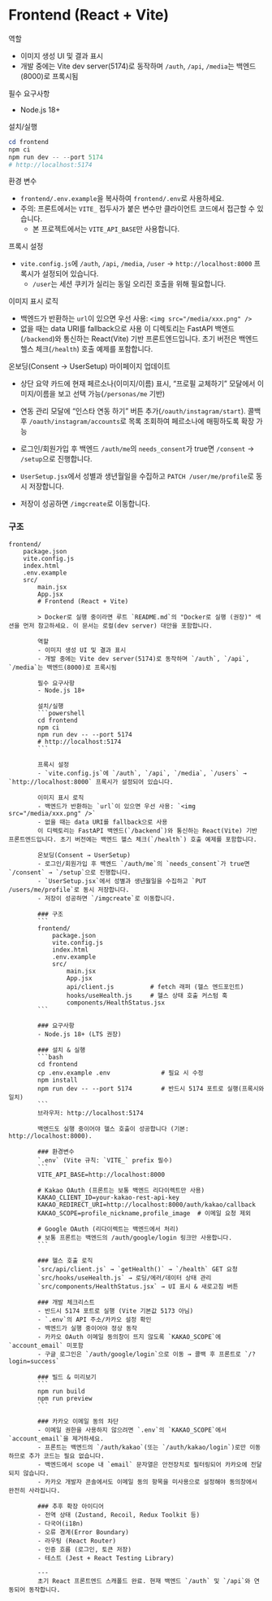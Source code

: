 # Frontend (React + Vite)

역할
- 이미지 생성 UI 및 결과 표시
- 개발 중에는 Vite dev server(5174)로 동작하며 `/auth`, `/api`, `/media`는 백엔드(8000)로 프록시됨

필수 요구사항
- Node.js 18+

설치/실행
```powershell
cd frontend
npm ci
npm run dev -- --port 5174
# http://localhost:5174
```

환경 변수
- `frontend/.env.example`을 복사하여 `frontend/.env`로 사용하세요.
- 주의: 프론트에서는 `VITE_` 접두사가 붙은 변수만 클라이언트 코드에서 접근할 수 있습니다.
	- 본 프로젝트에서는 `VITE_API_BASE`만 사용합니다.

프록시 설정
- `vite.config.js`에 `/auth`, `/api`, `/media`, `/user` → `http://localhost:8000` 프록시가 설정되어 있습니다.
	- `/user`는 세션 쿠키가 실리는 동일 오리진 호출을 위해 필요합니다.

이미지 표시 로직
- 백엔드가 반환하는 `url`이 있으면 우선 사용: `<img src="/media/xxx.png" />`
- 없을 때는 data URI를 fallback으로 사용
이 디렉토리는 FastAPI 백엔드(`/backend`)와 통신하는 React(Vite) 기반 프론트엔드입니다. 초기 버전은 백엔드 헬스 체크(`/health`) 호출 예제를 포함합니다.

온보딩(Consent → UserSetup)
마이페이지 업데이트
- 상단 요약 카드에 현재 페르소나(이미지/이름) 표시, “프로필 교체하기” 모달에서 이미지/이름을 보고 선택 가능(`/personas/me` 기반)
- 연동 관리 모달에 “인스타 연동 하기” 버튼 추가(`/oauth/instagram/start`). 콜백 후 `/oauth/instagram/accounts`로 목록 조회하여 페르소나에 매핑하도록 확장 가능

- 로그인/회원가입 후 백엔드 `/auth/me`의 `needs_consent`가 true면 `/consent` → `/setup`으로 진행합니다.
- `UserSetup.jsx`에서 성별과 생년월일을 수집하고 `PATCH /user/me/profile`로 동시 저장합니다.
- 저장이 성공하면 `/imgcreate`로 이동합니다.

### 구조
```
frontend/
	package.json
	vite.config.js
	index.html
	.env.example
	src/
		main.jsx
		App.jsx
		# Frontend (React + Vite)

		> Docker로 실행 중이라면 루트 `README.md`의 "Docker로 실행 (권장)" 섹션을 먼저 참고하세요. 이 문서는 로컬(dev server) 대안을 포함합니다.

		역할
		- 이미지 생성 UI 및 결과 표시
		- 개발 중에는 Vite dev server(5174)로 동작하며 `/auth`, `/api`, `/media`는 백엔드(8000)로 프록시됨

		필수 요구사항
		- Node.js 18+

		설치/실행
		```powershell
		cd frontend
		npm ci
		npm run dev -- --port 5174
		# http://localhost:5174
		```

		프록시 설정
		- `vite.config.js`에 `/auth`, `/api`, `/media`, `/users` → `http://localhost:8000` 프록시가 설정되어 있습니다.

		이미지 표시 로직
		- 백엔드가 반환하는 `url`이 있으면 우선 사용: `<img src="/media/xxx.png" />`
		- 없을 때는 data URI를 fallback으로 사용
		이 디렉토리는 FastAPI 백엔드(`/backend`)와 통신하는 React(Vite) 기반 프론트엔드입니다. 초기 버전에는 백엔드 헬스 체크(`/health`) 호출 예제를 포함합니다.

		온보딩(Consent → UserSetup)
		- 로그인/회원가입 후 백엔드 `/auth/me`의 `needs_consent`가 true면 `/consent` → `/setup`으로 진행합니다.
		- `UserSetup.jsx`에서 성별과 생년월일을 수집하고 `PUT /users/me/profile`로 동시 저장합니다.
		- 저장이 성공하면 `/imgcreate`로 이동합니다.

		### 구조
		```
		frontend/
			package.json
			vite.config.js
			index.html
			.env.example
			src/
				main.jsx
				App.jsx
				api/client.js          # fetch 래퍼 (헬스 엔드포인트)
				hooks/useHealth.js     # 헬스 상태 호출 커스텀 훅
				components/HealthStatus.jsx
		```

		### 요구사항
		- Node.js 18+ (LTS 권장)

		### 설치 & 실행
		```bash
		cd frontend
		cp .env.example .env              # 필요 시 수정
		npm install
		npm run dev -- --port 5174        # 반드시 5174 포트로 실행(프록시와 일치)
		```
		브라우저: http://localhost:5174

		백엔드도 실행 중이어야 헬스 호출이 성공합니다 (기본: http://localhost:8000).

		### 환경변수
		`.env` (Vite 규칙: `VITE_` prefix 필수)
		```
		VITE_API_BASE=http://localhost:8000

		# Kakao OAuth (프론트는 보통 백엔드 리다이렉트만 사용)
		KAKAO_CLIENT_ID=your-kakao-rest-api-key
		KAKAO_REDIRECT_URI=http://localhost:8000/auth/kakao/callback
		KAKAO_SCOPE=profile_nickname,profile_image  # 이메일 요청 제외

		# Google OAuth (리다이렉트는 백엔드에서 처리)
		# 보통 프론트는 백엔드의 /auth/google/login 링크만 사용합니다.
		```

		### 헬스 호출 로직
		`src/api/client.js` → `getHealth()` → `/health` GET 요청
		`src/hooks/useHealth.js` → 로딩/에러/데이터 상태 관리
		`src/components/HealthStatus.jsx` → UI 표시 & 새로고침 버튼

		### 개발 체크리스트
		- 반드시 5174 포트로 실행 (Vite 기본값 5173 아님)
		- `.env`의 API 주소/카카오 설정 확인
		- 백엔드가 실행 중이어야 정상 동작
		- 카카오 OAuth 이메일 동의창이 뜨지 않도록 `KAKAO_SCOPE`에 `account_email` 미포함
		- 구글 로그인은 `/auth/google/login`으로 이동 → 콜백 후 프론트로 `/?login=success`

		### 빌드 & 미리보기
		```
		npm run build
		npm run preview
		```

		### 카카오 이메일 동의 차단
		- 이메일 권한을 사용하지 않으려면 `.env`의 `KAKAO_SCOPE`에서 `account_email`을 제거하세요.
		- 프론트는 백엔드의 `/auth/kakao`(또는 `/auth/kakao/login`)로만 이동하므로 추가 코드는 필요 없습니다.
		- 백엔드에서 scope 내 `email` 문자열은 안전장치로 필터링되어 카카오에 전달되지 않습니다.
		- 카카오 개발자 콘솔에서도 이메일 동의 항목을 미사용으로 설정해야 동의창에서 완전히 사라집니다.

		### 추후 확장 아이디어
		- 전역 상태 (Zustand, Recoil, Redux Toolkit 등)
		- 다국어(i18n)
		- 오류 경계(Error Boundary)
		- 라우팅 (React Router)
		- 인증 흐름 (로그인, 토큰 저장)
		- 테스트 (Jest + React Testing Library)

		---
		초기 React 프론트엔드 스캐폴드 완료. 현재 백엔드 `/auth` 및 `/api`와 연동되어 동작합니다.